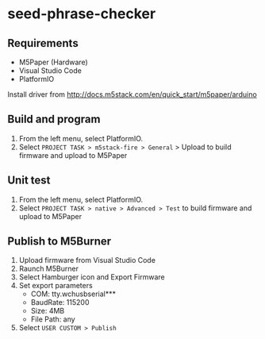 # seed-phrase-checker

## Requirements

- M5Paper (Hardware)
- Visual Studio Code
- PlatformIO

Install driver from http://docs.m5stack.com/en/quick_start/m5paper/arduino

## Build and program

1. From the left menu, select PlatformIO.
2. Select `PROJECT TASK > m5stack-fire > General` > Upload to build firmware and upload to M5Paper


## Unit test

1. From the left menu, select PlatformIO.
2. Select `PROJECT TASK > native > Advanced > Test` to build firmware and upload to M5Paper


## Publish to M5Burner

1. Upload firmware from Visual Studio Code
2. Raunch M5Burner
3. Select Hamburger icon and Export Firmware
4. Set export parameters
   - COM: tty.wchusbserial***
   - BaudRate: 115200
   - Size: 4MB
   - File Path: any
5. Select `USER CUSTOM > Publish`